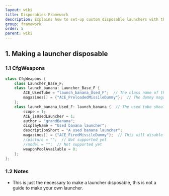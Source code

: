 ```yaml
---
layout: wiki
title: Disposables Framework
description: Explains how to set-up custom disposable launchers with the ACE3 disposables system.
group: framework
order: 5
parent: wiki
---
```


## 1. Making a launcher disposable

### 1.1 CfgWeapons

```c++
class CfgWeapons {
    class Launcher_Base_F;
    class launch_banana: Launcher_Base_F {
        ACE_UsedTube = "launch_banana_Used_F";  // The class name of the used tube
        magazines[] = {"ACE_PreloadedMissileDummy"};  // The dummy magazine
    };
    class launch_banana_Used_F: launch_banana {  // The used tube should be a sub class of the disposable launcher
        scope = 1;
        ACE_isUsedLauncher = 1;
        author = "grandBanana";
        displayName = "Used banana launcher";
        descriptionShort = "A used banana launcher";
        magazines[] = {"ACE_FiredMissileDummy"};  // This will disable the used launcher class from being fired again
        //picture = "";  // Not supported yet
        //model = "";  // Not supported yet
        weaponPoolAvailable = 0;
    };
};
```

### 1.2 Notes

- This is just the necessary to make a launcher disposable, this is not a guide to make your own launcher.
